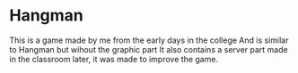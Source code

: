 # Hangman


This is a game made by me from the early days in the college
And is similar to Hangman but wihout the graphic part
It also contains a server part made in the classroom later, it was made to improve the game.
